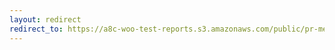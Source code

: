 ```yaml
---
layout: redirect
redirect_to: https://a8c-woo-test-reports.s3.amazonaws.com/public/pr-merge/44559/e2e/index.html
---
```

